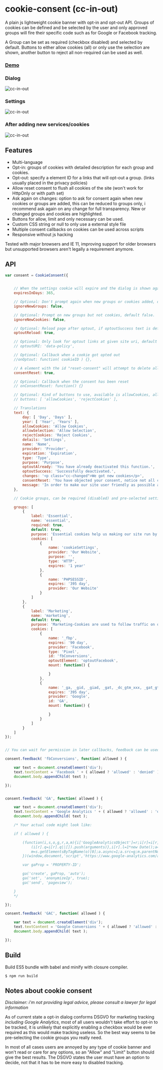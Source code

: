 # cookie-consent (cc-in-out)
A plain js lightweight cookie banner with opt-in and opt-out API. Groups of cookies can be defined and be selected by the user and only approved groups
will fire their specific code such as for Google or Facebook tracking.

A Group can be set as required (checkbox disabled) and selected by default. Buttons to either allow cookies (all) or only use the selection
are shown, another button to reject all non-required can be used as well.

### [Demo](https://mevedia.com/share/cookieconsent/)

### Dialog
![cc-in-out](/ccinout.png)

### Settings
![cc-in-out](/ccinout-settings.png)

### After adding new services/cookies
![cc-in-out](/ccinout-changes.png)


## Features

- Multi-language
- Opt-in: groups of cookies with detailed description for each group and cookies.
- Opt-out: specify a element ID for a links that will opt-out a group. (links usually placed in the privacy policies)
- Allow reset consent to flush all cookies of the site (won't work for HttpOnly or with path set)
- Ask again on changes: option to ask for consent again when new cookies or groups are added, this can be reduced to groups only, i recommend ask again on any change for full transparency. New or changed groups and cookies are highlighted.
- Buttons for allow, limit and only necessary can be used.
- Custom CSS string or null to only use a external style file
- Multiple consent callbacks on cookies can be used across scripts
- Responsive without js hacking

Tested with major browsers and IE 11, improving support for older browsers but unsupported browsers aren't legally a requirement anymore.


## API

```javascript
var consent = CookieConsent({


	// When the settings cookie will expire and the dialog is shown again, default 365
	expiresInDays: 365,

	// Optional: Don't prompt again when new groups or cookies added, default false.
	ignoreNewGroups: false,

	// Optional: Prompt on new groups but not cookies, default false.
	ignoreNewCookies: false,

	// Optional: Reload page after optout, if optoutSuccess text is defined a alert message is shown before, default false.
	optoutReload: true,

	// Optional: Only look for optout links at given site uri, default none
	// optoutURI: 'data-policy',

	// Optional: Callback when a cookie got opted out
	//onOptout: function( cookieID ) {},

	// A element with the id "reset-consent" will attempt to delete all cookies for the page (won't work for HttpOnly or with path set)
	consentReset: true,

	// Optional: Callback when the consent has been reset
	// onConsentReset: function() {}

	// Optional: Kind of buttons to use, available is allowCookies, allowSelection and rejectCookies
	// buttons: [ 'allowCookies', 'rejectCookies' ],

	// Translations
	text: {
		day: [ 'Day', 'Days' ],
		year: [ 'Year', 'Years' ],
		allowCookies: 'Allow Cookies',
		allowSelection: 'Allow Selection',
		rejectCookies: 'Reject Cookies',
		details: 'Settings',
		name: 'Name',
		provider: 'Provider',
		expiration: 'Expiration',
		type: 'Type',
		purpose: 'Purpose',
		optoutAlready: 'You have already deactivated this function.',
		optoutSuccess: 'Successfully deactivated.',
		changes: '<p class="cc-changed">We got new cookies</p>',
		consentReset: 'You have objected your consent, notice not all cookies can be deleted now and will stay until they expire.',
		message: 'In order to make our site user friendly as possible and improve our services, we are using cookies. For more informations about cookies please see our <a href="/datenschutz/" target="_blank">privacy-policy</a>.'
	},

	// Cookie groups, can be required (disabled) and pre-selected setting default to true.

	groups: [
		{
			label: 'Essential',
			name: 'essential',
			required: true,
			default: true,
			purpose: 'Essential cookies help us making our site run by enabling functions as navigation to protected areas. Without our website cannot work properly.',
			cookies: [
				{
					name: 'cookieSettings',
					provider: 'Our Website',
					purpose: '',
					type: 'HTTP',
					expires: '1 year'
				},
				{
					name: 'PHPSESSID',
					expires: '395 day',
					provider: 'Our Website'
				}
			]
		},
		{
			label: 'Marketing',
			name: 'marketing',
			default: true,
			purpose: 'Marketing-Cookies are used to follow traffic on our website. The intention is to improve our services and only show you ads that are relevant to you with the help of third party services.',
			cookies: [
				{
					name: '_fbp',
					expires: '90 day',
					provider: 'Facebook',
					type: 'Pixel',
					id: 'fbConversions',
					optoutElement: 'optoutFacebook',
					mount: function() {

					}
				},
				{
					name: '_ga, _gid, _giad, _gat, _dc_gtm_xxx, _gat_gtag_xxx, _gac_xxx, IDE',
					expires: '395 day',
					provider: 'Google',
					id: 'GA',
					mount: function() {

					}
				}
			]
		}
	]
});


// You can wait for permission in later callbacks, feedback can be used multiple times for every cookie block definition

consent.feedback( 'fbConversions', function( allowed ) {

	var text = document.createElement('div');
	text.textContent = 'Facebook ' + ( allowed ? 'allowed' : 'denied' );
	document.body.appendChild( text );

});


consent.feedback( 'GA', function( allowed ) {

	var text = document.createElement('div');
	text.textContent = 'Google Analytics ' + ( allowed ? 'allowed' : 'denied' );
	document.body.appendChild( text );

	/* Your actual code might look like:

	if ( allowed ) {

		(function(i,s,o,g,r,a,m){i['GoogleAnalyticsObject']=r;i[r]=i[r]||function(){
			(i[r].q=i[r].q||[]).push(arguments)},i[r].l=1*new Date();a=s.createElement(o),
			m=s.getElementsByTagName(o)[0];a.async=1;a.src=g;m.parentNode.insertBefore(a,m)
		})(window,document,'script','https://www.google-analytics.com/analytics.js','ga');

		var gaProp = 'PROPERTY-ID';

		ga('create', gaProp, 'auto');
		ga('set', 'anonymizeIp', true);
		ga('send', 'pageview');

	}
	*/

});

consent.feedback( 'GAC', function( allowed ) {

	var text = document.createElement('div');
	text.textContent = 'Google Conversions ' + ( allowed ? 'allowed' : 'denied' );
	document.body.appendChild( text );

});
```

## Build

Build ES5 bundle with babel and minify with closure compiler.

```
$ npm run build
```

## Notes about cookie consent

*Disclaimer: i'm not providing legal advice, please consult a lawyer for legal information*

As of current state a opt-in dialog conforms DSGVO for marketing tracking *including Google Analytics*, most of all users wouldn't take
effort to opt-in to be tracked, it is unlikely that explicitly enabling a checkbox would be ever required as this
would make tracking useless. So the best way seems to be pre-selecting the cookie groups you really need.

In most of all cases users are annoyed by any type of cookie banner and won't read or care for any options, so
an "Allow" and "Limit" button should give the best results. The DSGVO states the user must have an option to decide,
not that it has to be more easy to disabled tracking.
